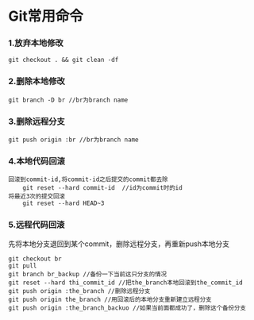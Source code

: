 # Git常用命令

### 1.放弃本地修改
```
git checkout . && git clean -df
```
### 2.删除本地修改
```
git branch -D br //br为branch name
```
### 3.删除远程分支
```
git push origin :br //br为branch name
```
### 4.本地代码回滚
```
回滚到commit-id,将commit-id之后提交的commit都去除
	git reset --hard commit-id  //id为commit时的id
将最近3次的提交回滚
	git reset --hard HEAD~3
```
### 5.远程代码回滚
先将本地分支退回到某个commit，删除远程分支，再重新push本地分支

```
git checkout br
git pull
git branch br_backup //备份一下当前这只分支的情况
git reset --hard thi_commit_id //把the_branch本地回滚到the_commit_id
git push origin :the_branch //删除远程分支
git push origin the_branch //用回滚后的本地分支重新建立远程分支
git push origin :the_branch_backuo //如果当前面都成功了，删除这个备份分支
